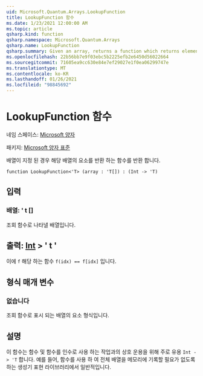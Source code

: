 ```yaml
---
uid: Microsoft.Quantum.Arrays.LookupFunction
title: LookupFunction 함수
ms.date: 1/23/2021 12:00:00 AM
ms.topic: article
qsharp.kind: function
qsharp.namespace: Microsoft.Quantum.Arrays
qsharp.name: LookupFunction
qsharp.summary: Given an array, returns a function which returns elements of that array.
ms.openlocfilehash: 22b56bb7e9f03ebc5b2225efb2e6450d56022664
ms.sourcegitcommit: 71605ea9cc630e84e7ef29027e1f0ea06299747e
ms.translationtype: MT
ms.contentlocale: ko-KR
ms.lasthandoff: 01/26/2021
ms.locfileid: "98845692"
---
```

# <a name="lookupfunction-function"></a>LookupFunction 함수

네임 스페이스: [Microsoft 양자](xref:Microsoft.Quantum.Arrays)

패키지: [Microsoft 양자 표준](https://nuget.org/packages/Microsoft.Quantum.Standard)


배열이 지정 된 경우 해당 배열의 요소를 반환 하는 함수를 반환 합니다.

```qsharp
function LookupFunction<'T> (array : 'T[]) : (Int -> 'T)
```


## <a name="input"></a>입력

### <a name="array--t"></a>배열: ' t []

조회 함수로 나타낼 배열입니다.



## <a name="output--int---t"></a>출력: [Int](xref:microsoft.quantum.lang-ref.int) > ' t '

이에 `f` 해당 하는 함수 `f(idx) == f[idx]` 입니다.

## <a name="type-parameters"></a>형식 매개 변수

### <a name="t"></a>없습니다

조회 함수로 표시 되는 배열의 요소 형식입니다.

## <a name="remarks"></a>설명

이 함수는 함수 및 함수를 인수로 사용 하는 작업과의 상호 운용을 위해 주로 유용 `Int -> 'T` 합니다. 예를 들어, 함수를 사용 하 여 전체 배열을 메모리에 기록할 필요가 없도록 하는 생성기 표현 라이브러리에서 일반적입니다.